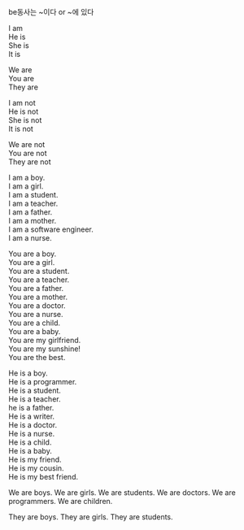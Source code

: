 be동사는 ~이다 or ~에 있다

I am  
He is  
She is  
It is  

We are  
You are  
They are  

I am not  
He is not  
She is not  
It is not  

We are not  
You are not  
They are not  

I am a boy.  
I am a girl.  
I am a student.  
I am a teacher.  
I am a father.  
I am a mother.  
I am a software engineer.  
I am a nurse.  

You are a boy.  
You are a girl.  
You are a student.  
You are a teacher.  
You are a father.  
You are a mother.  
You are a doctor.  
You are a nurse.  
You are a child.  
You are a baby.  
You are my girlfriend.  
You are my sunshine!  
You are the best.  

He is a boy.  
He is a programmer.  
He is a student.  
He is a teacher.  
he is a father.  
He is a writer.  
He is a doctor.  
He is a nurse.  
He is a child.  
He is a baby.  
He is my friend.  
He is my cousin.   
He is my best friend.  

We are boys.
We are girls.
We are students.
We are doctors.
We are programmers.
We are children.

They are boys.
They are girls.
They are students.

